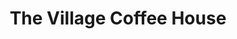 ---
title: "The Village Coffee House"
address: "The Village Coffee House, Main Street, Belleek, Fermanagh, BT92 0JE"
tel: "+44 (0)28 6865 8469"
county: "Fermanagh"
category: "Cafes"
type: "Content"
lat: "54.25233459472656"
lng: "-7.442254066467285"
---